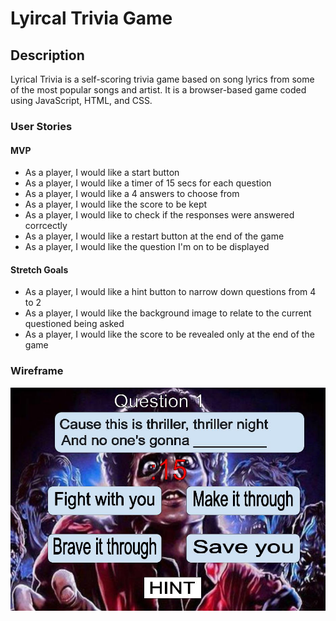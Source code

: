 # Lyircal Trivia Game

## Description

Lyrical Trivia is a self-scoring trivia game based on song lyrics from some of the most popular songs and artist. It is a browser-based game coded using JavaScript, HTML, and CSS.

### User Stories

#### MVP

- As a player, I would like a start button
- As a player, I would like a timer of 15 secs for each question
- As a player, I would like a 4 answers to choose from
- As a player, I would like the score to be kept
- As a player, I would like to check if the responses were answered corrcectly
- As a player, I would like a restart button at the end of the game
- As a player, I would like the question I'm on to be displayed

#### Stretch Goals

- As a player, I would like a hint button to narrow down questions from 4 to 2
- As a player, I would like the background image to relate to the current questioned being asked
- As a player, I would like the score to be revealed only at the end of the game

### Wireframe

![Lyrial Trivia Game](assets\wireframe.jpg)
